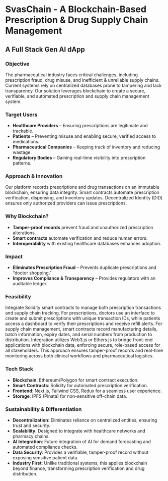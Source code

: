 # SvasChain - A Blockchain-Based Prescription & Drug Supply Chain Management

## A Full Stack Gen AI dApp

### Objective
The pharmaceutical industry faces critical challenges, including prescription fraud, drug misuse, and inefficient & unreliable supply chains. Current systems rely on centralized databases prone to tampering and lack transparency. Our solution leverages blockchain to create a secure, verifiable, and automated prescription and supply chain management system.

### Target Users
- **Healthcare Providers** – Ensuring prescriptions are legitimate and trackable.
- **Patients** – Preventing misuse and enabling secure, verified access to medications.
- **Pharmaceutical Companies** – Keeping track of inventory and reducing wastage.
- **Regulatory Bodies** – Gaining real-time visibility into prescription patterns.

### Approach & Innovation
Our platform records prescriptions and drug transactions on an immutable blockchain, ensuring data integrity. Smart contracts automate prescription verification, dispensing, and inventory updates. Decentralized Identity (DID) ensures only authorized providers can issue prescriptions.

### Why Blockchain?
- **Tamper-proof records** prevent fraud and unauthorized prescription alterations.
- **Smart contracts** automate verification and reduce human errors.
- **Interoperability** with existing healthcare databases enhances adoption.

### Impact
- **Eliminates Prescription Fraud** – Prevents duplicate prescriptions and “doctor shopping.”
- **Improves Compliance & Transparency** – Provides regulators with an auditable ledger.

### Feasibility
Integrate Solidity smart contracts to manage both prescription transactions and supply chain tracking. For prescriptions, doctors use an interface to create and submit prescriptions with unique transaction IDs, while patients access a dashboard to verify their prescriptions and receive refill alerts. For supply chain management, smart contracts record manufacturing details, batch information, expiry dates, and serial numbers from production to distribution. Integration utilizes Web3.js or Ethers.js to bridge front-end applications with blockchain data, enforcing secure, role-based access for all stakeholders. This approach ensures tamper-proof records and real-time monitoring across both clinical workflows and pharmaceutical logistics.

### Tech Stack
- **Blockchain**: Ethereum/Polygon for smart contract execution.
- **Smart Contracts**: Solidity for automated prescription verification.
- **Frontend**: Next.js, Tailwind CSS, Redux for a seamless user experience.
- **Storage**: IPFS (Pinata) for non-sensitive off-chain data.

### Sustainability & Differentiation
- **Decentralization**: Eliminates reliance on centralized entities, ensuring trust and security.
- **Scalability**: Designed to integrate with healthcare networks and pharmacy chains.
- **AI Integration**: Future integration of AI for demand forecasting and automated compliance checks.
- **Data Security**: Provides a verifiable, tamper-proof record without exposing sensitive patient data.
- **Industry First**: Unlike traditional systems, this applies blockchain beyond finance, transforming prescription verification and drug distribution.
